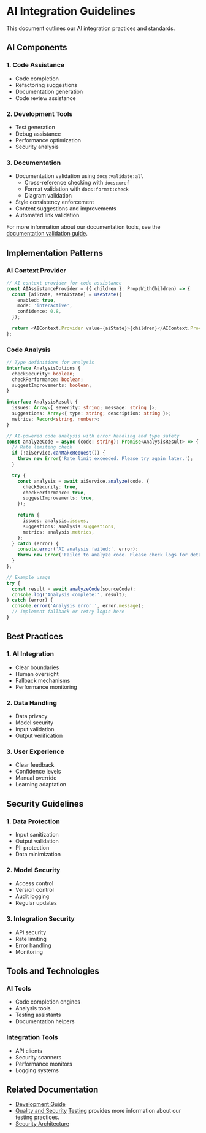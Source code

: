 # AI Integration Guidelines

This document outlines our AI integration practices and standards.

## AI Components

### 1. Code Assistance

- Code completion
- Refactoring suggestions
- Documentation generation
- Code review assistance

### 2. Development Tools

- Test generation
- Debug assistance
- Performance optimization
- Security analysis

### 3. Documentation

- Documentation validation using `docs:validate:all`
  - Cross-reference checking with `docs:xref`
  - Format validation with `docs:format:check`
  - Diagram validation
- Style consistency enforcement
- Content suggestions and improvements
- Automated link validation

For more information about our documentation tools, see the [documentation validation guide](./diagrams/infrastructure/documentation.md).

## Implementation Patterns

### AI Context Provider

```typescript
// AI context provider for code assistance
const AIAssistanceProvider = ({ children }: PropsWithChildren) => {
  const [aiState, setAIState] = useState({
    enabled: true,
    mode: 'interactive',
    confidence: 0.8,
  });

  return <AIContext.Provider value={aiState}>{children}</AIContext.Provider>;
};
```

### Code Analysis

```typescript
// Type definitions for analysis
interface AnalysisOptions {
  checkSecurity: boolean;
  checkPerformance: boolean;
  suggestImprovements: boolean;
}

interface AnalysisResult {
  issues: Array<{ severity: string; message: string }>;
  suggestions: Array<{ type: string; description: string }>;
  metrics: Record<string, number>;
}

// AI-powered code analysis with error handling and type safety
const analyzeCode = async (code: string): Promise<AnalysisResult> => {
  // Rate limiting check
  if (!aiService.canMakeRequest()) {
    throw new Error('Rate limit exceeded. Please try again later.');
  }

  try {
    const analysis = await aiService.analyze(code, {
      checkSecurity: true,
      checkPerformance: true,
      suggestImprovements: true,
    });

    return {
      issues: analysis.issues,
      suggestions: analysis.suggestions,
      metrics: analysis.metrics,
    };
  } catch (error) {
    console.error('AI analysis failed:', error);
    throw new Error('Failed to analyze code. Please check logs for details.');
  }
};

// Example usage
try {
  const result = await analyzeCode(sourceCode);
  console.log('Analysis complete:', result);
} catch (error) {
  console.error('Analysis error:', error.message);
  // Implement fallback or retry logic here
}
```

## Best Practices

### 1. AI Integration

- Clear boundaries
- Human oversight
- Fallback mechanisms
- Performance monitoring

### 2. Data Handling

- Data privacy
- Model security
- Input validation
- Output verification

### 3. User Experience

- Clear feedback
- Confidence levels
- Manual override
- Learning adaptation

## Security Guidelines

### 1. Data Protection

- Input sanitization
- Output validation
- PII protection
- Data minimization

### 2. Model Security

- Access control
- Version control
- Audit logging
- Regular updates

### 3. Integration Security

- API security
- Rate limiting
- Error handling
- Monitoring

## Tools and Technologies

### AI Tools

- Code completion engines
- Analysis tools
- Testing assistants
- Documentation helpers

### Integration Tools

- API clients
- Security scanners
- Performance monitors
- Logging systems

## Related Documentation

- [Development Guide](development.md)
- [Quality and Security](../quality_and_security.md)
[Testing](testing.md) provides more information about our testing practices.
- [Security Architecture](./diagrams/system/security.md)
